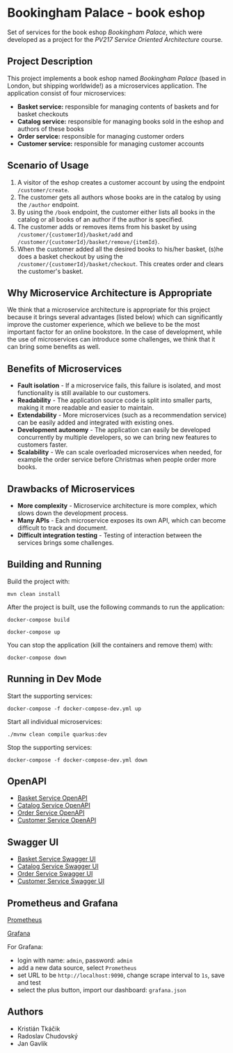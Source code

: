 # Bookingham Palace - book eshop

Set of services for the book eshop *Bookingham Palace*, which were developed as a project for the *PV217 Service Oriented Architecture* course.

## Project Description
This project implements a book eshop named *Bookingham Palace* (based in London, but shipping worldwide!) as a microservices application. The application consist of four microservices:

* **Basket service:** responsible for managing contents of baskets and for basket checkouts
* **Catalog service:** responsible for managing books sold in the eshop and authors of these books
* **Order service:** responsible for managing customer orders
* **Customer service:** responsible for managing customer accounts

## Scenario of Usage

1. A visitor of the eshop creates a customer account by using the endpoint `/customer/create`.
2. The customer gets all authors whose books are in the catalog by using the `/author` endpoint.
3. By using the `/book` endpoint, the customer either lists all books in the catalog or all books of an author if the author is specified.
4. The customer adds or removes items from his basket by using `/customer/{customerId}/basket/add` and `/customer/{customerId}/basket/remove/{itemId}`.
5. When the customer added all the desired books to his/her basket, (s)he does a basket checkout by using the `/customer/{customerId}/basket/checkout`. This creates order and clears the customer's basket.

## Why Microservice Architecture is Appropriate

We think that a microservice architecture is appropriate for this project because it brings several advantages (listed below) which can significantly improve the customer experience, which we believe to be the most important factor for an online bookstore. In the case of development, while the use of microservices can introduce some challenges, we think that it can bring some benefits as well.

## Benefits of Microservices

* **Fault isolation** - If a microservice fails, this failure is isolated, and most functionality is still available to our customers.
* **Readability** - The application source code is split into smaller parts, making it more readable and easier to maintain.
* **Extendability** - More microservices (such as a recommendation service) can be easily added and integrated with existing ones.
* **Development autonomy** - The application can easily be developed concurrently by multiple developers, so we can bring new features to customers faster.
* **Scalability** - We can scale overloaded microservices when needed, for example the order service before Christmas when people order more books.

## Drawbacks of Microservices

* **More complexity** - Microservice architecture is more complex, which slows down the development process.
* **Many APIs** - Each microservice exposes its own API, which can become difficult to track and document.
* **Difficult integration testing** - Testing of interaction between the services brings some challenges.

## Building and Running

Build the project with:
```
mvn clean install
```
After the project is built, use the following commands to run the application:
```
docker-compose build

docker-compose up
```
You can stop the application (kill the containers and remove them) with:
```
docker-compose down
```

## Running in Dev Mode

Start the supporting services:
```
docker-compose -f docker-compose-dev.yml up
```
Start all individual microservices:
```
./mvnw clean compile quarkus:dev
```
Stop the supporting services:
```
docker-compose -f docker-compose-dev.yml down
```

## OpenAPI

* [Basket Service OpenAPI](http://localhost:8082/q/openapi?format=json)
* [Catalog Service OpenAPI](http://localhost:8083/q/openapi?format=json)
* [Order Service OpenAPI](http://localhost:8084/q/openapi?format=json)
* [Customer Service OpenAPI](http://localhost:8085/q/openapi?format=json)

## Swagger UI

* [Basket Service Swagger UI](http://localhost:8082/q/swagger-ui/)
* [Catalog Service Swagger UI](http://localhost:8083/q/swagger-ui/)
* [Order Service Swagger UI](http://localhost:8084/q/swagger-ui/)
* [Customer Service Swagger UI](http://localhost:8085/q/swagger-ui/)

## Prometheus and Grafana

[Prometheus](http://localhost:9090)

[Grafana](http://localhost:3000)

For Grafana:
* login with name: `admin`, password: `admin`
* add a new data source, select `Prometheus`
* set URL to be `http://localhost:9090`, change scrape interval to  `1s`, save and test
* select the plus button, import our dashboard: `grafana.json`


## Authors

* Kristián Tkáčik
* Radoslav Chudovský
* Jan Gavlik